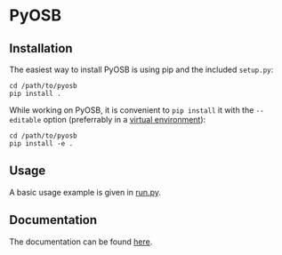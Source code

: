 # PyOSB

## Installation

The easiest way to install PyOSB is using pip and the included `setup.py`:
```
cd /path/to/pyosb
pip install .
```
While working on PyOSB, it is convenient to `pip install` it with the `--editable` option (preferrably in a [virtual environment](https://virtualenv.pypa.io/en/latest/#)):
```
cd /path/to/pyosb
pip install -e .
```

## Usage

A basic usage example is given in [run.py](/run.py).

## Documentation

The documentation can be found [here](/documentation).
